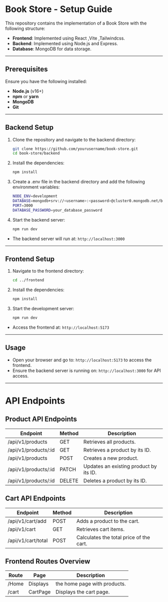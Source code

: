 # Book Store - Setup Guide

This repository contains the implementation of a Book Store with the following structure:

- **Frontend**: Implemented using React ,Vite ,Tailwindcss.
- **Backend**: Implemented using Node.js and Express.
- **Database**: MongoDB for data storage.

---
## Prerequisites

Ensure you have the following installed:

- **Node.js** (v16+)
- **npm** or **yarn**
- **MongoDB**
- **Git**

---
## Backend Setup

1. Clone the repository and navigate to the backend directory:

   ```bash
   git clone https://github.com/yourusername/book-store.git
   cd book-store/backend
    ```
2. Install the dependencies:
    ```bash 
    npm install
    ```
3. Create a .env file in the backend directory and add the following environment variables:
    ```bash
    NODE_ENV=development
    DATABASE=mongodb+srv://<username>:<password>@cluster0.mongodb.net/book-store?retryWrites=true&w=majority
    PORT=3000
    DATABASE_PASSWORD=your_database_password
    ```
4. Start the backend server:
    ```bash
    npm run dev
    ```
- The backend server will run at:
  `http://localhost:3000`
---
## Frontend Setup

1. Navigate to the frontend directory:
    ```bash
    cd ../frontend
    ```
2. Install the dependencies:
    ```bash
    npm install
    ```
3. Start the development server:
    ```bash
    npm run dev
    ```
- Access the frontend at: 
`http://localhost:5173`
---
## Usage

- Open your browser and go to: 
`http://localhost:5173` 
to access the frontend.
- Ensure the backend server is running on:
 `http://localhost:3000` 
 for API access.   
---

<h1>API Endpoints</h1>

## Product API Endpoints

| Endpoint	| Method	| Description |
|---------------|------------|-----------------------|
|/api/v1/products	|GET	| Retrieves all products. |
|/api/v1/products/:id|	GET	| Retrieves a product by its ID. |
|/api/v1/products	|POST	| Creates a new product. |
|/api/v1/products/:id|	PATCH	| Updates an existing product by its ID. |
|/api/v1/products/:id|	DELETE	| Deletes a product by its ID. |

## Cart API Endpoints
| Endpoint | Method | Description |
|-----------------|------|-------------------------------|
|/api/v1/cart/add |	POST | Adds a product to the cart. |
|/api/v1/cart | GET	| Retrieves cart items. |
|/api/v1/cart/total | POST | Calculates the total price of the cart. |

## Frontend Routes Overview
|Route|	Page | Description |
|--------|-------|---------------------------|
|/Home	| Displays | the home page with products. |
|/cart	| CartPage | Displays the cart page. |
